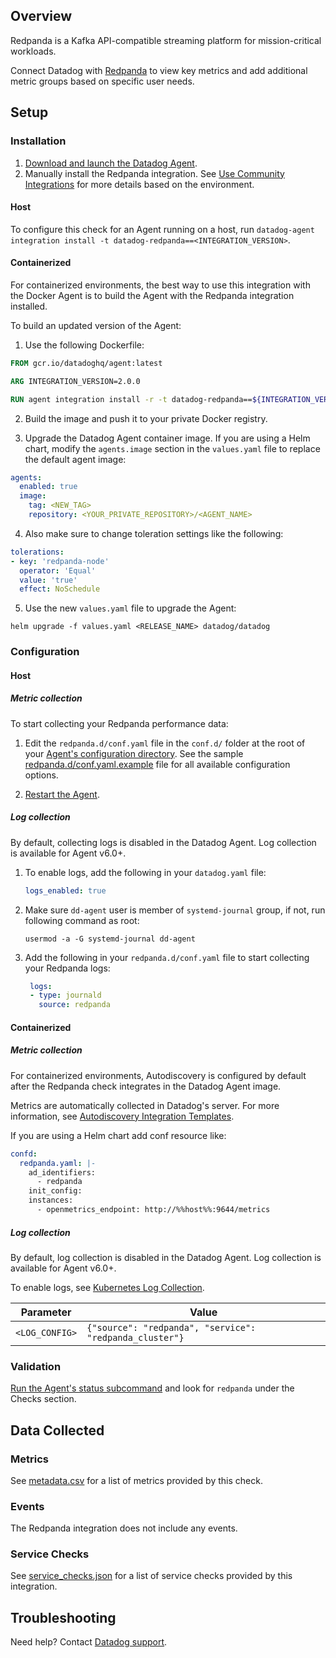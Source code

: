 
## Overview

Redpanda is a Kafka API-compatible streaming platform for mission-critical workloads.

Connect Datadog with [Redpanda][1] to view key metrics and add additional metric groups based on specific user needs.

## Setup

### Installation

1. [Download and launch the Datadog Agent][9].
2. Manually install the Redpanda integration. See [Use Community Integrations][10] for more details based on the environment.

<!-- xxx tabs xxx -->
<!-- xxx tab "Host" xxx -->

#### Host

To configure this check for an Agent running on a host, run `datadog-agent integration install -t datadog-redpanda==<INTEGRATION_VERSION>`.

<!-- xxz tab xxx -->
<!-- xxx tab "Containerized" xxx -->

#### Containerized

For containerized environments, the best way to use this integration with the Docker Agent is to build the Agent with the Redpanda integration installed. 

To build an updated version of the Agent:

1. Use the following Dockerfile:

```dockerfile
FROM gcr.io/datadoghq/agent:latest

ARG INTEGRATION_VERSION=2.0.0

RUN agent integration install -r -t datadog-redpanda==${INTEGRATION_VERSION}
```

2. Build the image and push it to your private Docker registry.

3. Upgrade the Datadog Agent container image. If you are using a Helm chart, modify the `agents.image` section in the `values.yaml` file to replace the default agent image:

```yaml
agents:
  enabled: true
  image:
    tag: <NEW_TAG>
    repository: <YOUR_PRIVATE_REPOSITORY>/<AGENT_NAME>
```
4. Also make sure to change toleration settings like the following:
```yaml
tolerations:
- key: 'redpanda-node'
  operator: 'Equal'
  value: 'true'
  effect: NoSchedule
```

5. Use the new `values.yaml` file to upgrade the Agent:

```shell
helm upgrade -f values.yaml <RELEASE_NAME> datadog/datadog
```

<!-- xxz tab xxx -->
<!-- xxz tabs xxx -->

### Configuration

<!-- xxx tabs xxx -->
<!-- xxx tab "Host" xxx -->

#### Host

##### Metric collection

To start collecting your Redpanda performance data:

1. Edit the `redpanda.d/conf.yaml` file in the `conf.d/` folder at the root of your [Agent's configuration directory][11]. See the sample [redpanda.d/conf.yaml.example][3] file for all available configuration options.

2. [Restart the Agent][4].

##### Log collection

By default, collecting logs is disabled in the Datadog Agent. Log collection is available for Agent v6.0+.

1. To enable logs, add the following in your `datadog.yaml` file:

   ```yaml
   logs_enabled: true
   ```

2. Make sure `dd-agent` user is member of `systemd-journal` group, if not, run following command as root:
   ```
   usermod -a -G systemd-journal dd-agent
   ```

3. Add the following in your `redpanda.d/conf.yaml` file to start collecting your Redpanda logs:

   ```yaml
    logs:
    - type: journald
      source: redpanda
    ```

<!-- xxz tab xxx -->
<!-- xxx tab "Containerized" xxx -->

#### Containerized

##### Metric collection

For containerized environments, Autodiscovery is configured by default after the Redpanda check integrates in the Datadog Agent image.

Metrics are automatically collected in Datadog's server. For more information, see [Autodiscovery Integration Templates][2].

If you are using a Helm chart add conf resource like:

```yaml
confd:
  redpanda.yaml: |-
    ad_identifiers:
      - redpanda
    init_config:
    instances:
      - openmetrics_endpoint: http://%%host%%:9644/metrics
```

##### Log collection

By default, log collection is disabled in the Datadog Agent. Log collection is available for Agent v6.0+.

To enable logs, see [Kubernetes Log Collection][9].

| Parameter      | Value                                                  |
| -------------- | ------------------------------------------------------ |
| `<LOG_CONFIG>` | `{"source": "redpanda", "service": "redpanda_cluster"}` |

<!-- xxz tab xxx -->
<!-- xxz tabs xxx -->

### Validation

[Run the Agent's status subcommand][5] and look for `redpanda` under the Checks section.

## Data Collected

### Metrics

See [metadata.csv][6] for a list of metrics provided by this check.

### Events

The Redpanda integration does not include any events.

### Service Checks


See [service_checks.json][7] for a list of service checks provided by this integration.

## Troubleshooting

Need help? Contact [Datadog support][8].

[1]: https://redpanda.com
[2]: https://docs.datadoghq.com/agent/kubernetes/integrations/
[3]: https://github.com/DataDog/integrations-extras/blob/master/redpanda/datadog_checks/redpanda/data/conf.yaml.example
[4]: https://docs.datadoghq.com/agent/guide/agent-commands/#start-stop-and-restart-the-agent
[5]: https://docs.datadoghq.com/agent/guide/agent-commands/#agent-status-and-information
[6]: https://github.com/DataDog/integrations-extras/blob/master/redpanda/metadata.csv
[7]: https://github.com/DataDog/integrations-extras/blob/master/redpanda/assets/service_checks.json
[8]: https://docs.datadoghq.com/help/
[9]: https://app.datadoghq.com/account/settings/agent/latest
[10]: https://docs.datadoghq.com/agent/guide/community-integrations-installation-with-docker-agent
[11]: https://docs.datadoghq.com/agent/guide/agent-configuration-files/#agent-configuration-directory
